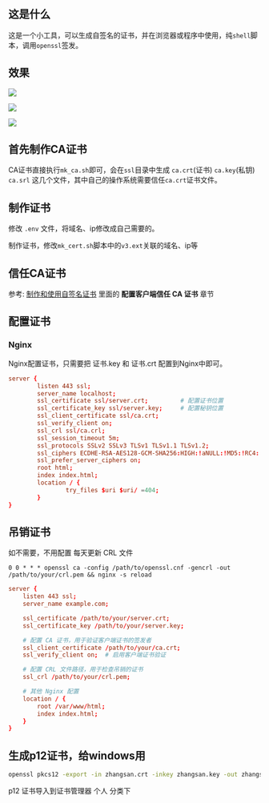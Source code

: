 ## 这是什么

这是一个小工具，可以生成自签名的证书，并在浏览器或程序中使用，纯`shell`脚本，调用`openssl`签发。

## 效果

![](https://static.zahui.fan/images/202411071641322.png)

![](https://static.zahui.fan/images/202411071641461.png)

![](https://static.zahui.fan/images/202411071641156.png)


## 首先制作CA证书

CA证书直接执行`mk_ca.sh`即可，会在`ssl`目录中生成 `ca.crt`(证书) `ca.key`(私钥) `ca.srl` 这几个文件，其中自己的操作系统需要信任`ca.crt`证书文件。

## 制作证书

修改 `.env` 文件，将域名、ip修改成自己需要的。

制作证书，修改`mk_cert.sh`脚本中的`v3.ext`关联的域名、ip等

## 信任CA证书


参考: [制作和使用自签名证书](https://zahui.fan/posts/097e5b7c/) 里面的 **配置客户端信任 CA 证书** 章节


## 配置证书

### Nginx

Nginx配置证书，只需要把 证书.key 和 证书.crt 配置到Nginx中即可。

```conf
server {
        listen 443 ssl;
        server_name localhost;
        ssl_certificate ssl/server.crt;         # 配置证书位置
        ssl_certificate_key ssl/server.key;     # 配置秘钥位置
        ssl_client_certificate ssl/ca.crt;
        ssl_verify_client on;
        ssl_crl ssl/ca.crl;
        ssl_session_timeout 5m;
        ssl_protocols SSLv2 SSLv3 TLSv1 TLSv1.1 TLSv1.2;
        ssl_ciphers ECDHE-RSA-AES128-GCM-SHA256:HIGH:!aNULL:!MD5:!RC4:!DHE;
        ssl_prefer_server_ciphers on;
        root html;
        index index.html;
        location / {
                try_files $uri $uri/ =404;
        }
}

```



## 吊销证书
如不需要，不用配置
 每天更新 CRL 文件

```cron
0 0 * * * openssl ca -config /path/to/openssl.cnf -gencrl -out /path/to/your/crl.pem && nginx -s reload
```

```conf
server {
    listen 443 ssl;
    server_name example.com;

    ssl_certificate /path/to/your/server.crt;
    ssl_certificate_key /path/to/your/server.key;

    # 配置 CA 证书，用于验证客户端证书的签发者
    ssl_client_certificate /path/to/your/ca.crt;
    ssl_verify_client on;  # 启用客户端证书验证

    # 配置 CRL 文件路径，用于检查吊销的证书
    ssl_crl /path/to/your/crl.pem;

    # 其他 Nginx 配置
    location / {
        root /var/www/html;
        index index.html;
    }
}
```



## 生成p12证书，给windows用

```bash
openssl pkcs12 -export -in zhangsan.crt -inkey zhangsan.key -out zhangsan.p12
```

p12 证书导入到证书管理器 个人 分类下